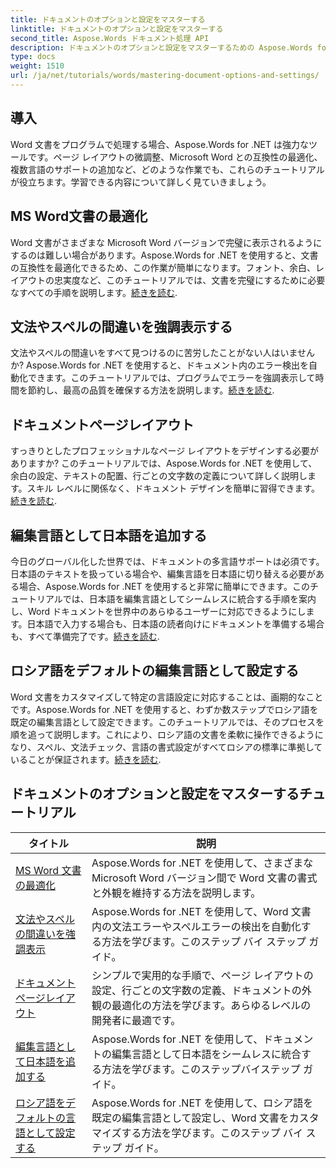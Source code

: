 ```yaml
---
title: ドキュメントのオプションと設定をマスターする
linktitle: ドキュメントのオプションと設定をマスターする
second_title: Aspose.Words ドキュメント処理 API
description: ドキュメントのオプションと設定をマスターするための Aspose.Words for .NET チュートリアルをご覧ください。Word、文法チェック、ページ レイアウト、編集言語の最適化について学習します。
type: docs
weight: 1510
url: /ja/net/tutorials/words/mastering-document-options-and-settings/
---
```

## 導入

Word 文書をプログラムで処理する場合、Aspose.Words for .NET は強力なツールです。ページ レイアウトの微調整、Microsoft Word との互換性の最適化、複数言語のサポートの追加など、どのような作業でも、これらのチュートリアルが役立ちます。学習できる内容について詳しく見ていきましょう。

## MS Word文書の最適化
Word 文書がさまざまな Microsoft Word バージョンで完璧に表示されるようにするのは難しい場合があります。Aspose.Words for .NET を使用すると、文書の互換性を最適化できるため、この作業が簡単になります。フォント、余白、レイアウトの忠実度など、このチュートリアルでは、文書を完璧にするために必要なすべての手順を説明します。[続きを読む](./optimize-for-ms-word-document/).

## 文法やスペルの間違いを強調表示する
文法やスペルの間違いをすべて見つけるのに苦労したことがない人はいませんか? Aspose.Words for .NET を使用すると、ドキュメント内のエラー検出を自動化できます。このチュートリアルでは、プログラムでエラーを強調表示して時間を節約し、最高の品質を確保する方法を説明します。[続きを読む](./highlight-grammatical-and-spelling-errors/).

## ドキュメントページレイアウト
すっきりとしたプロフェッショナルなページ レイアウトをデザインする必要がありますか? このチュートリアルでは、Aspose.Words for .NET を使用して、余白の設定、テキストの配置、行ごとの文字数の定義について詳しく説明します。スキル レベルに関係なく、ドキュメント デザインを簡単に習得できます。[続きを読む](./document-page-layout/).

## 編集言語として日本語を追加する
今日のグローバル化した世界では、ドキュメントの多言語サポートは必須です。日本語のテキストを扱っている場合や、編集言語を日本語に切り替える必要がある場合、Aspose.Words for .NET を使用すると非常に簡単にできます。このチュートリアルでは、日本語を編集言語としてシームレスに統合する手順を案内し、Word ドキュメントを世界中のあらゆるユーザーに対応できるようにします。日本語で入力する場合も、日本語の読者向けにドキュメントを準備する場合も、すべて準備完了です。[続きを読む](./adding-japanese-as-editing-languages/).

## ロシア語をデフォルトの編集言語として設定する
Word 文書をカスタマイズして特定の言語設定に対応することは、画期的なことです。Aspose.Words for .NET を使用すると、わずか数ステップでロシア語を既定の編集言語として設定できます。このチュートリアルでは、そのプロセスを順を追って説明します。これにより、ロシア語の文書を柔軟に操作できるようになり、スペル、文法チェック、言語の書式設定がすべてロシアの標準に準拠していることが保証されます。[続きを読む](./set-russian-as-default-edit-language/).


 ## ドキュメントのオプションと設定をマスターするチュートリアル
| タイトル | 説明 |
| --- | --- |
| [MS Word 文書の最適化](./optimize-for-ms-word-document/) | Aspose.Words for .NET を使用して、さまざまな Microsoft Word バージョン間で Word 文書の書式と外観を維持する方法を説明します。 |
| [文法やスペルの間違いを強調表示](./highlight-grammatical-and-spelling-errors/) | Aspose.Words for .NET を使用して、Word 文書内の文法エラーやスペルエラーの検出を自動化する方法を学びます。このステップ バイ ステップ ガイド。 |
| [ドキュメントページレイアウト](./document-page-layout/) | シンプルで実用的な手順で、ページ レイアウトの設定、行ごとの文字数の定義、ドキュメントの外観の最適化の方法を学びます。あらゆるレベルの開発者に最適です。 |
| [編集言語として日本語を追加する](./adding-japanese-as-editing-languages/) | Aspose.Words for .NET を使用して、ドキュメントの編集言語として日本語をシームレスに統合する方法を学びます。このステップバイステップ ガイド。 |
| [ロシア語をデフォルトの言語として設定する](./set-russian-as-default-edit-language/) | Aspose.Words for .NET を使用して、ロシア語を既定の編集言語として設定し、Word 文書をカスタマイズする方法を学びます。このステップ バイ ステップ ガイド。 |